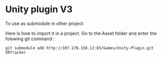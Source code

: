 # Unity plugin V3
To use as submodule in other project

Here is how to import it in a project. Go to the Asset folder and enter the folowing git command :
```
git submodule add http://107.170.158.12:83/Games/Unity-Plugin.git VRTracker
```
